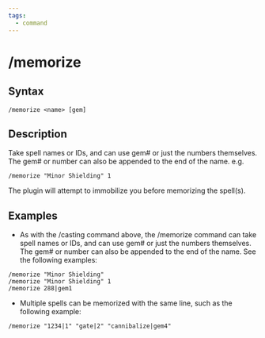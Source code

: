 ```yaml
---
tags:
  - command
---
```


# /memorize

## Syntax

<!--cmd-syntax-start-->
```eqcommand
/memorize <name> [gem]
```
<!--cmd-syntax-end-->

## Description

<!--cmd-desc-start-->
Take spell names or IDs, and can use gem# or just the numbers themselves. The gem# or number can also be appended to the end of the name. e.g.
```eqcommand
/memorize "Minor Shielding" 1
```
The plugin will attempt to immobilize you before memorizing the spell(s).
<!--cmd-desc-end-->

## Examples

- As with the /casting command above, the /memorize command can take spell names or IDs, and can use gem# or just the numbers themselves. The gem# or number can also be appended to the end of the name.
See the following examples:
```eqcommand
/memorize "Minor Shielding"
/memorize "Minor Shielding" 1
/memorize 288|gem1
```
- Multiple spells can be memorized with the same line, such as the following example:
```eqcommand
/memorize "1234|1" "gate|2" "cannibalize|gem4"
```
